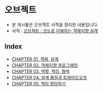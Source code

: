 # 오브젝트

* 본 게시물은 오브젝트 서적을 정리한 내용입니다.
* 서적 : [오브젝트 : 코드로 이해하는 객체지향 설계](http://www.yes24.com/Product/Goods/74219491)

## Index

* [CHAPTER 01. 객체, 설계](https://github.com/parkhanbeen/study/blob/master/object/src/main/java/com/parkhanbeen/object/chapter01/%EC%A0%95%EB%A6%AC/01.%20%EA%B0%9D%EC%B2%B4%26%EC%84%A4%EA%B3%84.md)
* [CHAPTER 02. 객체지향 프로그래밍](https://github.com/parkhanbeen/study/blob/master/object/src/main/java/com/parkhanbeen/object/chapter02/%EC%A0%95%EB%A6%AC/02.%20%EA%B0%9D%EC%B2%B4%EC%A7%80%ED%96%A5%20%ED%94%84%EB%A1%9C%EA%B7%B8%EB%9E%98%EB%B0%8D.md)
* [CHAPTER 03. 역할, 책임, 협력](https://github.com/parkhanbeen/study/blob/master/object/src/main/java/com/parkhanbeen/object/chapter03/%EC%A0%95%EB%A6%AC/03.%20%EC%97%AD%ED%95%A0%2C%20%EC%B1%85%EC%9E%84%2C%20%ED%98%91%EB%A0%A5.md)
* [CHAPTER 04. 설계 품질과 트레이드오프](https://github.com/parkhanbeen/study/blob/master/object/src/main/java/com/parkhanbeen/object/chapter04/%EC%A0%95%EB%A6%AC/04.%20%EC%84%A4%EA%B3%84%20%ED%92%88%EC%A7%88%EA%B3%BC%20%ED%8A%B8%EB%A0%88%EC%9D%B4%EB%93%9C%EC%98%A4%ED%94%84.md)
* [CHAPTER 05. 책임 할당하기](https://github.com/parkhanbeen/study/blob/master/object/src/main/java/com/parkhanbeen/object/chapter05/%EC%A0%95%EB%A6%AC/05.%20%EC%B1%85%EC%9E%84%20%ED%95%A0%EB%8B%B9%ED%95%98%EA%B8%B0.md)
